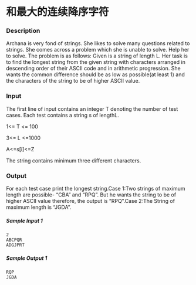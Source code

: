 # 和最大的连续降序字符

### Description

Archana is very fond of strings. She likes to solve many questions related to strings. She comes across a problem which she is unable to solve. Help her to solve. The problem is as follows: Given is a string of length L. Her task is to find the longest string from the given string with characters arranged in descending order of their ASCII code and in arithmetic progression. She wants the common difference should be as low as possible(at least 1) and the characters of the string to be of higher ASCII value.

### Input

The first line of input contains an integer T denoting the number of test cases. Each test contains a string s of lengthL.

1<= T <= 100

3<= L <=1000

A<=s[i]<=Z

The string contains minimum three different characters.

### Output

For each test case print the longest string.Case 1:Two strings of maximum length are possible- “CBA” and “RPQ”. But he wants the string to be of higher ASCII value therefore, the output is “RPQ”.Case 2:The String of maximum length is “JGDA”.

##### Sample Input 1 

```
2
ABCPQR
ADGJPRT
```

##### Sample Output 1

```
RQP
JGDA
```